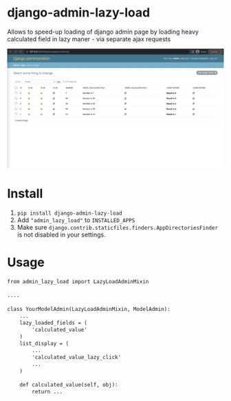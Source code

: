 # django-admin-lazy-load 

Allows to speed-up loading of django admin page by loading heavy calculated field in lazy maner - via separate ajax requests

![demo](docs/example_lazy_load.gif)

#  Install

1. `pip install django-admin-lazy-load`
2. Add `"admin_lazy_load"` to `INSTALLED_APPS`
3. Make sure `django.contrib.staticfiles.finders.AppDirectoriesFinder` is not disabled in your settings.
# Usage

```
from admin_lazy_load import LazyLoadAdminMixin

....

class YourModelAdmin(LazyLoadAdminMixin, ModelAdmin):
    ...
    lazy_loaded_fields = (
        'calculated_value'
    )
    list_display = (
        ...
        'calculated_value_lazy_click'
        ...
    )

    def calculated_value(self, obj):
        return ...

```
